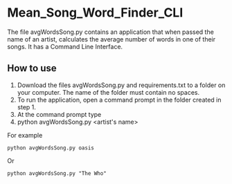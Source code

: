 # Mean_Song_Word_Finder_CLI
The file avgWordsSong.py contains an application that when passed the name of an artist, calculates the average number of words in one of their songs.  It has a Command Line Interface.
## How to use
1. Download the files avgWordsSong.py and requirements.txt to a folder on your computer.  The name of the folder must contain no spaces.
2. To run the application, open a command prompt in the folder created in step 1.
3. At the command prompt type 
4. 
    python avgWordsSong.py <artist's name>
    
For example

    python avgWordsSong.py oasis
    
Or

    python avgWordsSong.py "The Who"
